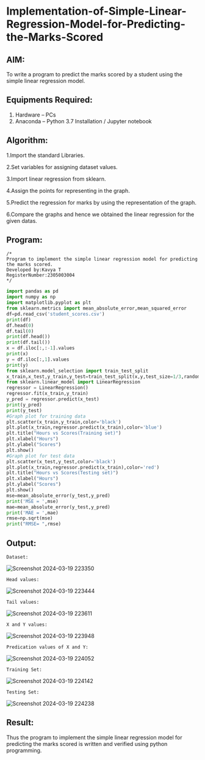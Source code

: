 # Implementation-of-Simple-Linear-Regression-Model-for-Predicting-the-Marks-Scored

## AIM:
To write a program to predict the marks scored by a student using the simple linear regression model.

## Equipments Required:
1. Hardware – PCs
2. Anaconda – Python 3.7 Installation / Jupyter notebook

## Algorithm:
1.Import the standard Libraries. 

2.Set variables for assigning dataset values. 

3.Import linear regression from sklearn.

4.Assign the points for representing in the graph.

5.Predict the regression for marks by using the representation of the graph.

6.Compare the graphs and hence we obtained the linear regression for the given datas.
## Program:
```
/*
Program to implement the simple linear regression model for predicting the marks scored.
Developed by:Kavya T 
RegisterNumber:2305003004  
*/
```
```python
import pandas as pd
import numpy as np
import matplotlib.pyplot as plt
from sklearn.metrics import mean_absolute_error,mean_squared_error
df=pd.read_csv('student_scores.csv')
print(df)
df.head(0)
df.tail(0)
print(df.head())
print(df.tail())
x = df.iloc[:,:-1].values
print(x)
y = df.iloc[:,1].values
print(y)
from sklearn.model_selection import train_test_split
x_train,x_test,y_train,y_test=train_test_split(x,y,test_size=1/3,random_state=0)
from sklearn.linear_model import LinearRegression
regressor = LinearRegression()
regressor.fit(x_train,y_train)
y_pred = regressor.predict(x_test)
print(y_pred)
print(y_test)
#Graph plot for training data
plt.scatter(x_train,y_train,color='black')
plt.plot(x_train,regressor.predict(x_train),color='blue')
plt.title("Hours vs Scores(Training set)")
plt.xlabel("Hours")
plt.ylabel("Scores")
plt.show()
#Graph plot for test data
plt.scatter(x_test,y_test,color='black')
plt.plot(x_train,regressor.predict(x_train),color='red')
plt.title("Hours vs Scores(Testing set)")
plt.xlabel("Hours")
plt.ylabel("Scores")
plt.show()
mse=mean_absolute_error(y_test,y_pred)
print('MSE = ',mse)
mae=mean_absolute_error(y_test,y_pred)
print('MAE = ',mae)
rmse=np.sqrt(mse)
print("RMSE= ",rmse)
```

## Output:
```
Dataset:
```
![Screenshot 2024-03-19 223350](https://github.com/Ayvak16122005/Implementation-of-Simple-Linear-Regression-Model-for-Predicting-the-Marks-Scored/assets/147690197/ebd25573-8fb1-4c78-8931-84ef5a02e4b3)
```
Head values:
```
![Screenshot 2024-03-19 223444](https://github.com/Ayvak16122005/Implementation-of-Simple-Linear-Regression-Model-for-Predicting-the-Marks-Scored/assets/147690197/8baba54e-69d6-463b-8d28-f947e48d1152)
```
Tail values:
```
![Screenshot 2024-03-19 223611](https://github.com/Ayvak16122005/Implementation-of-Simple-Linear-Regression-Model-for-Predicting-the-Marks-Scored/assets/147690197/f6076982-55bd-47fe-99a4-4a0a3f001736)
```
X and Y values:
```
![Screenshot 2024-03-19 223948](https://github.com/Ayvak16122005/Implementation-of-Simple-Linear-Regression-Model-for-Predicting-the-Marks-Scored/assets/147690197/8a33584f-4a62-4cdd-b8c3-7a2b5cf54910)
```
Predication values of X and Y:
```
![Screenshot 2024-03-19 224052](https://github.com/Ayvak16122005/Implementation-of-Simple-Linear-Regression-Model-for-Predicting-the-Marks-Scored/assets/147690197/b9d951c3-6f2d-4c41-a932-5de1edafe7b6)
```
Training Set:
```
![Screenshot 2024-03-19 224142](https://github.com/Ayvak16122005/Implementation-of-Simple-Linear-Regression-Model-for-Predicting-the-Marks-Scored/assets/147690197/028eb3ce-1dc8-40a1-978b-87601ebac8ca)
```
Testing Set:
```
![Screenshot 2024-03-19 224238](https://github.com/Ayvak16122005/Implementation-of-Simple-Linear-Regression-Model-for-Predicting-the-Marks-Scored/assets/147690197/bfac78be-3b4e-4418-8f34-b8aa5a8b29e5)

## Result:
Thus the program to implement the simple linear regression model for predicting the marks scored is written and verified using python programming.
